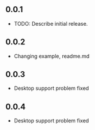 ## 0.0.1

* TODO: Describe initial release.


## 0.0.2

- Changing example, readme.md

## 0.0.3

- Desktop support problem fixed

## 0.0.4

- Desktop support problem fixed


